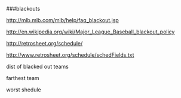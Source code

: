 ###blackouts

http://mlb.mlb.com/mlb/help/faq_blackout.jsp

http://en.wikipedia.org/wiki/Major_League_Baseball_blackout_policy



http://retrosheet.org/schedule/

http://www.retrosheet.org/schedule/schedFields.txt


dist of blacked out teams

farthest team

worst shedule